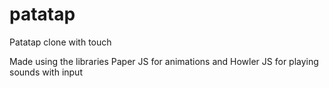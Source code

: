 # patatap
Patatap clone with touch

Made using the libraries Paper JS for animations and Howler JS for playing sounds with input

